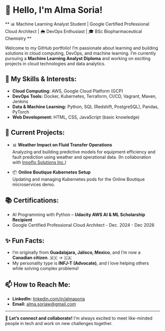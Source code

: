 # 👋 Hello, I'm Alma Soria!

** 📊 Machine Learning Analyst Student | Google Certified Professional Cloud Architect | 🌦 DevOps Enthusiast | 🎓 BSc Biopharmaceutical Chemistry **

Welcome to my GitHub portfolio! I’m passionate about learning and building solutions in cloud computing, DevOps, and machine learning. I’m currently pursuing a **Machine Learning Analyst Diploma** and working on exciting projects in cloud technologies and data analytics.

## 🔧 My Skills & Interests:
- **Cloud Computing:** AWS, Google Cloud Platform (GCP)
- **DevOps Tools:** Docker, Kubernetes, Terraform, CI/CD, Vagrant, Maven, Jenkins
- **Data & Machine Learning:** Python, SQL (Redshift, PostgreSQL), Pandas, PyTorch
- **Web Development:** HTML, CSS, JavaScript (basic knowledge)

## 🌟 Current Projects:
- 📊 **Weather Impact on Fluid Transfer Operations**  
  Analyzing and building predictive models for equipment efficiency and fault prediction using weather and operational data. (In collaboration with [Innoflo Solutions Inc.](https://www.innoflo.com))

- 📦 **Online Boutique Kubernetes Setup**  
  Updating and managing Kubernetes pods for the Online Boutique microservices demo.

## 📚 Certifications:
- AI Programming with Python – **Udacity AWS AI & ML Scholarship Recipient**  
- Google Certified Professional Cloud Architect - Dec. 2024 - Dec 2026

## ✨ Fun Facts:
- I’m originally from **Guadalajara, Jalisco, Mexico**, and I’m now a **Canadian citizen**. 🇲🇽 → 🇨🇦  
- My personality type is **INFJ-T (Advocate)**, and I love helping others while solving complex problems!  


## 📫 How to Reach Me:
- **LinkedIn:** [linkedin.com/in/almasoria](https://www.linkedin.com/in/almasoria)  
- **Email:** alma.soriaw@gmail.com

---

🚀 **Let’s connect and collaborate!** I’m always excited to meet like-minded people in tech and work on new challenges together.
